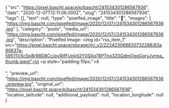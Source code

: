 {
  "src": "https://pixel.bascht.space/p/bascht/241534301286567936",
  "date": "2020-12-07T12:11:06.000Z",
  "slug": "241534301286567936",
  "tags": [],
  "text": null,
  "type": "pixelfed_image",
  "title": "🍂",
  "images": [
    "https://img.bascht.com/pixelfed/image/2020/12/07//241534301286567936.jpg"
  ],
  "category": "posts",
  "media_url": "https://img.bascht.com/pixelfed/image/2020/12/07//241534301286567936.jpg",
  "description": "Pixelfed Image: <img id=\"rss_item_1\" src=\"https://pixel.bascht.space/storage/m/_v2/222423068830732288/83a90637a-595111/XcSp8rR8D8Cc/pvRifFUpVd2Y0SXq78PTng3Z0QdmOggGgryJvrma_thumb.jpeg\">\n            <p style=\"padding:10px;\">ð</p>",
  "preview_url": "https://img.bascht.com/pixelfed/image/2020/12/07//241534301286567936_preview.jpg",
  "original_url": "https://pixel.bascht.space/p/bascht/241534301286567936",
  "location_latitude": null,
  "additional_payload": null,
  "location_longitude": null
}